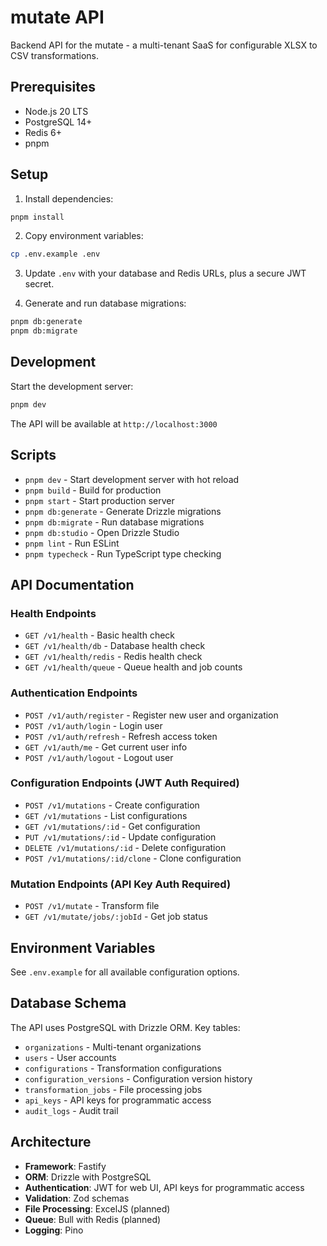 # mutate API

Backend API for the mutate - a multi-tenant SaaS for configurable XLSX to CSV transformations.

## Prerequisites

- Node.js 20 LTS
- PostgreSQL 14+
- Redis 6+
- pnpm

## Setup

1. Install dependencies:

```bash
pnpm install
```

2. Copy environment variables:

```bash
cp .env.example .env
```

3. Update `.env` with your database and Redis URLs, plus a secure JWT secret.

4. Generate and run database migrations:

```bash
pnpm db:generate
pnpm db:migrate
```

## Development

Start the development server:

```bash
pnpm dev
```

The API will be available at `http://localhost:3000`

## Scripts

- `pnpm dev` - Start development server with hot reload
- `pnpm build` - Build for production
- `pnpm start` - Start production server
- `pnpm db:generate` - Generate Drizzle migrations
- `pnpm db:migrate` - Run database migrations
- `pnpm db:studio` - Open Drizzle Studio
- `pnpm lint` - Run ESLint
- `pnpm typecheck` - Run TypeScript type checking

## API Documentation

### Health Endpoints

- `GET /v1/health` - Basic health check
- `GET /v1/health/db` - Database health check
- `GET /v1/health/redis` - Redis health check
- `GET /v1/health/queue` - Queue health and job counts

### Authentication Endpoints

- `POST /v1/auth/register` - Register new user and organization
- `POST /v1/auth/login` - Login user
- `POST /v1/auth/refresh` - Refresh access token
- `GET /v1/auth/me` - Get current user info
- `POST /v1/auth/logout` - Logout user

### Configuration Endpoints (JWT Auth Required)

- `POST /v1/mutations` - Create configuration
- `GET /v1/mutations` - List configurations
- `GET /v1/mutations/:id` - Get configuration
- `PUT /v1/mutations/:id` - Update configuration
- `DELETE /v1/mutations/:id` - Delete configuration
- `POST /v1/mutations/:id/clone` - Clone configuration

### Mutation Endpoints (API Key Auth Required)

- `POST /v1/mutate` - Transform file
- `GET /v1/mutate/jobs/:jobId` - Get job status

## Environment Variables

See `.env.example` for all available configuration options.

## Database Schema

The API uses PostgreSQL with Drizzle ORM. Key tables:

- `organizations` - Multi-tenant organizations
- `users` - User accounts
- `configurations` - Transformation configurations
- `configuration_versions` - Configuration version history
- `transformation_jobs` - File processing jobs
- `api_keys` - API keys for programmatic access
- `audit_logs` - Audit trail

## Architecture

- **Framework**: Fastify
- **ORM**: Drizzle with PostgreSQL
- **Authentication**: JWT for web UI, API keys for programmatic access
- **Validation**: Zod schemas
- **File Processing**: ExcelJS (planned)
- **Queue**: Bull with Redis (planned)
- **Logging**: Pino
